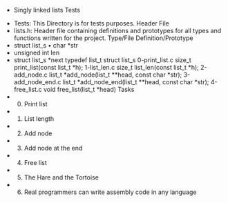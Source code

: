- Singly linked lists
Tests 
* Tests: This Directory is for tests purposes.
Header File
* lists.h: Header file containing definitions and prototypes for all types and functions written for the project.
Type/File        Definition/Prototype
* struct list_s                •        char *str
* unsigned int len
* struct list_s *next
typedef list_t        struct list_s
0-print_list.c        size_t print_list(const list_t *h);
1-list_len.c        size_t list_len(const list_t *h);
2-add_node.c        list_t *add_node(list_t **head, const char *str);
3-add_node_end.c        list_t *add_node_end(list_t **head, const char *str);
4-free_list.c        void free_list(list_t *head)
Tasks
* 0. Print list
* 1. List length
* 2. Add node
* 3. Add node at the end
* 4. Free list
* 5. The Hare and the Tortoise
* 6. Real programmers can write assembly code in any language
